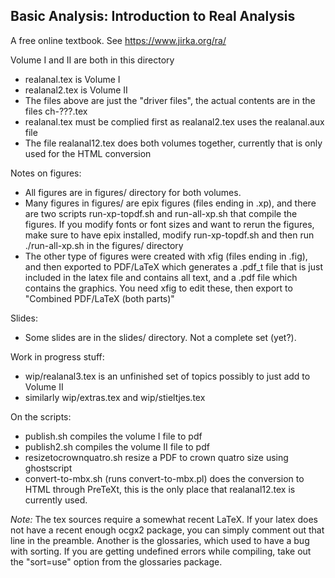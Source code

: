 Basic Analysis: Introduction to Real Analysis
---------------------------------------------

A free online textbook.  See https://www.jirka.org/ra/

Volume I and II are both in this directory

* realanal.tex is Volume I
* realanal2.tex is Volume II
* The files above are just the "driver files", the actual contents are in the
  files ch-???.tex
* realanal.tex must be complied first as realanal2.tex uses the realanal.aux
  file
* The file realanal12.tex does both volumes together, currently that is only
  used for the HTML conversion

Notes on figures:

* All figures are in figures/ directory for both volumes.
* Many figures in figures/ are epix figures (files ending in .xp), and there
  are two scripts run-xp-topdf.sh and run-all-xp.sh that compile the figures.
  If you modify fonts or font sizes and want to rerun the figures, make sure to
  have epix installed, modify run-xp-topdf.sh and then run ./run-all-xp.sh in
  the figures/ directory
* The other type of figures were created with xfig (files ending in .fig), and
  then exported to PDF/LaTeX which generates a .pdf_t file that is just included
  in the latex file and contains all text, and a .pdf file which contains the
  graphics.  You need xfig to edit these, then export to
  "Combined PDF/LaTeX (both parts)"

Slides:

* Some slides are in the slides/ directory.  Not a complete set (yet?).

Work in progress stuff:

* wip/realanal3.tex is an unfinished set of topics possibly to just add
  to Volume II
* similarly wip/extras.tex and wip/stieltjes.tex

On the scripts:

* publish.sh compiles the volume I file to pdf
* publish2.sh compiles the volume II file to pdf
* resizetocrownquatro.sh resize a PDF to crown quatro size using ghostscript
* convert-to-mbx.sh (runs convert-to-mbx.pl) does the conversion to HTML through
  PreTeXt, this is the only place that realanal12.tex is currently used.

*Note:* The tex sources require a somewhat recent LaTeX.  If your latex does
not have a recent enough ocgx2 package, you can simply comment out that line
in the preamble.  Another is the glossaries, which used to have a bug  with
sorting.  If you are getting undefined errors while compiling,
take out the "sort=use" option from the glossaries package.
